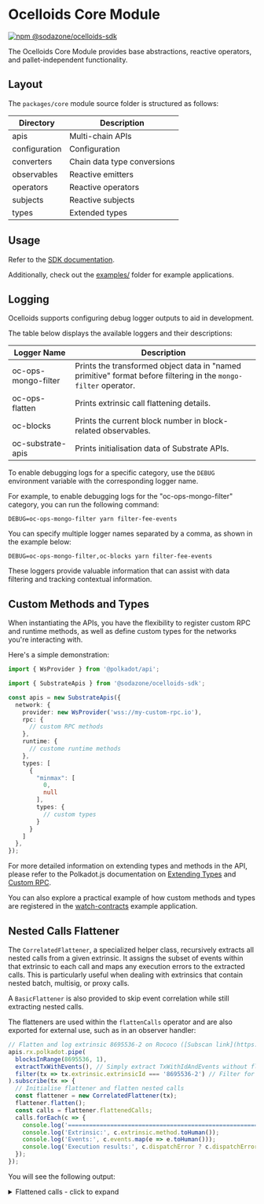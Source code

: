 # Ocelloids Core Module

<a href="https://www.npmjs.com/package/@sodazone/ocelloids-sdk">
  <img 
    src="https://img.shields.io/npm/v/@sodazone/ocelloids-sdk?color=69D2E7&labelColor=69D2E7&logo=npm&logoColor=333333"
    alt="npm @sodazone/ocelloids-sdk"
  />
</a>

The Ocelloids Core Module provides base abstractions, reactive operators, and pallet-independent functionality.

## Layout

The `packages/core` module source folder is structured as follows:

| Directory                    | Description                               |
|------------------------------|-------------------------------------------|
|  apis                        | Multi-chain APIs                          |
|  configuration               | Configuration                             |
|  converters                  | Chain data type conversions               |
|  observables                 | Reactive emitters                         |
|  operators                   | Reactive operators                        |
|  subjects                    | Reactive subjects                         |
|  types                       | Extended types                            |

## Usage

Refer to the [SDK documentation](https://sodazone.github.io/ocelloids-sdk/).

Additionally, check out the [examples/](https://github.com/sodazone/ocelloids-sdk/tree/main/examples) folder for example applications.

## Logging

Ocelloids supports configuring debug logger outputs to aid in development.

The table below displays the available loggers and their descriptions:

| Logger Name | Description |
| ----------- | ----------- |
| oc-ops-mongo-filter | Prints the transformed object data in "named primitive" format before filtering in the `mongo-filter` operator. |
| oc-ops-flatten  | Prints extrinsic call flattening details. |
| oc-blocks | Prints the current block number in block-related observables. |
| oc-substrate-apis | Prints initialisation data of Substrate APIs. |

To enable debugging logs for a specific category, use the `DEBUG` environment variable with the corresponding logger name.

For example, to enable debugging logs for the "oc-ops-mongo-filter" category, you can run the following command:

```shell
DEBUG=oc-ops-mongo-filter yarn filter-fee-events
```

You can specify multiple logger names separated by a comma, as shown in the example below:

```shell
DEBUG=oc-ops-mongo-filter,oc-blocks yarn filter-fee-events
```

These loggers provide valuable information that can assist with data filtering and tracking contextual information.

## Custom Methods and Types

When instantiating the APIs, you have the flexibility to register custom RPC and runtime methods, as well as define custom types for the networks you're interacting with.

Here's a simple demonstration:

```typescript
import { WsProvider } from '@polkadot/api';

import { SubstrateApis } from '@sodazone/ocelloids-sdk';

const apis = new SubstrateApis({
  network: {
    provider: new WsProvider('wss://my-custom-rpc.io'),
    rpc: {
      // custom RPC methods
    },
    runtime: {
      // custome runtime methods
    },
    types: [
      {
        "minmax": [
          0,
          null
        ],
        types: {
          // custom types
        }
      }
    ]
  },
});
```

For more detailed information on extending types and methods in the API, please refer to the Polkadot.js documentation on [Extending Types](https://polkadot.js.org/docs/api/start/types.extend) and [Custom RPC](https://polkadot.js.org/docs/api/start/rpc.custom).

You can also explore a practical example of how custom methods and types are registered in the [watch-contracts](https://github.com/sodazone/ocelloids-sdk/tree/main/examples/watch-contracts) example application.

## Nested Calls Flattener

The `CorrelatedFlattener`, a specialized helper class, recursively extracts all nested calls from a given extrinsic. It assigns the subset of events within that extrinsic to each call and maps any execution errors to the extracted calls. This is particularly useful when dealing with extrinsics that contain nested batch, multisig, or proxy calls.

A `BasicFlattener` is also provided to skip event correlation while still extracting nested calls.

The flatteners are used within the `flattenCalls` operator and are also exported for external use, such as in an observer handler:

```javascript
// Flatten and log extrinsic 8695536-2 on Rococo ([Subscan link](https://rococo.subscan.io/extrinsic/8695536-2))
apis.rx.polkadot.pipe(
  blocksInRange(8695536, 1),
  extractTxWithEvents(), // Simply extract TxWithIdAndEvents without flattening or filtering
  filter(tx => tx.extrinsic.extrinsicId === '8695536-2') // Filter for only the `forceBatch` extrinsic
).subscribe(tx => {
  // Initialise flattener and flatten nested calls
  const flattener = new CorrelatedFlattener(tx);
  flattener.flatten();
  const calls = flattener.flattenedCalls;
  calls.forEach(c => {
    console.log('==============================================================================');
    console.log('Extrinsic:', c.extrinsic.method.toHuman());
    console.log('Events:', c.events.map(e => e.toHuman()));
    console.log('Execution results:', c.dispatchError ? c.dispatchError.toHuman() : 'Success');
  });
});
```

You will see the following output:

<details>
<summary>Flattened calls - click to expand</summary>

```
============================
Extrinsic: {
  args: { calls: [ [Object], [Object], [Object] ] },
  method: 'forceBatch',
  section: 'utility'
}
Events: [
  {
    method: 'BatchCompleted',
    section: 'utility',
    index: '0x1801',
    data: {}
  },
  {
    method: 'Deposit',
    section: 'balances',
    index: '0x0407',
    data: {
      who: '5GEse7uuvXbkNFi6o8WeaL1S5omApVB4D9oFjEm7791BuLXW',
      amount: '121,680'
    }
  },
  {
    method: 'Deposit',
    section: 'balances',
    index: '0x0407',
    data: {
      who: '5Ef7wVYfsmCiCNfDzzFFt9zpz2tPgZ114s5NueMkVCjj7ZSQ',
      amount: '100,384,984'
    }
  },
  {
    method: 'TransactionFeePaid',
    section: 'transactionPayment',
    index: '0x2100',
    data: {
      who: '5GEse7uuvXbkNFi6o8WeaL1S5omApVB4D9oFjEm7791BuLXW',
      actualFee: '100,384,984',
      tip: '0'
    }
  },
  {
    method: 'ExtrinsicSuccess',
    section: 'system',
    index: '0x0000',
    data: { dispatchInfo: [Object] }
  }
]
Execution results: Success
============================
Extrinsic: {
  args: { remark: '0x540d0053ef00540d00ff0c00975e005e3800540d' },
  method: 'remark',
  section: 'system'
}
Events: [
  {
    method: 'ItemCompleted',
    section: 'utility',
    index: '0x1803',
    data: {}
  }
]
Execution results: Success
============================
Extrinsic: {
  args: { calls: [ [Object], [Object], [Object] ] },
  method: 'forceBatch',
  section: 'utility'
}
Events: [
  {
    method: 'BatchCompletedWithErrors',
    section: 'utility',
    index: '0x1802',
    data: {}
  },
  {
    method: 'ItemCompleted',
    section: 'utility',
    index: '0x1803',
    data: {}
  }
]
Execution results: Success
============================
Extrinsic: {
  args: {
    dest: { Id: '5FLPbcLRQBqU3UCaNJCDF4bGify3Eor2dj3f4kxJq3szgeC5' },
    value: '2,000,000,000,000'
  },
  method: 'transferKeepAlive',
  section: 'balances'
}
Events: [
  {
    method: 'Transfer',
    section: 'balances',
    index: '0x0402',
    data: {
      from: '5GEse7uuvXbkNFi6o8WeaL1S5omApVB4D9oFjEm7791BuLXW',
      to: '5FLPbcLRQBqU3UCaNJCDF4bGify3Eor2dj3f4kxJq3szgeC5',
      amount: '2,000,000,000,000'
    }
  },
  {
    method: 'ItemCompleted',
    section: 'utility',
    index: '0x1803',
    data: {}
  }
]
Execution results: Success
============================
Extrinsic: {
  args: {
    dest: { Id: '5GEse7uuvXbkNFi6o8WeaL1S5omApVB4D9oFjEm7791BuLXW' },
    value: '1,000,000,000,000,000,000,000'
  },
  method: 'transferKeepAlive',
  section: 'balances'
}
Events: [
  {
    method: 'ItemFailed',
    section: 'utility',
    index: '0x1804',
    data: { error: [Object] }
  }
]
Execution results: { Arithmetic: 'Underflow' }
============================
Extrinsic: {
  args: {
    dest: { Id: '5HKLQkkz5ifs43BRHmZKe5DevTYY1iRiNp6CPHkM8sv3ZXPb' },
    value: '3,000,000,000,000'
  },
  method: 'transferKeepAlive',
  section: 'balances'
}
Events: [
  {
    method: 'Transfer',
    section: 'balances',
    index: '0x0402',
    data: {
      from: '5GEse7uuvXbkNFi6o8WeaL1S5omApVB4D9oFjEm7791BuLXW',
      to: '5HKLQkkz5ifs43BRHmZKe5DevTYY1iRiNp6CPHkM8sv3ZXPb',
      amount: '3,000,000,000,000'
    }
  },
  {
    method: 'ItemCompleted',
    section: 'utility',
    index: '0x1803',
    data: {}
  }
]
Execution results: Success
============================
Extrinsic: {
  args: { remark: '0x90530053ef00905300ff0c00975e005e38009053' },
  method: 'remark',
  section: 'system'
}
Events: [
  {
    method: 'Withdraw',
    section: 'balances',
    index: '0x0408',
    data: {
      who: '5GEse7uuvXbkNFi6o8WeaL1S5omApVB4D9oFjEm7791BuLXW',
      amount: '100,506,664'
    }
  },
  {
    method: 'ItemCompleted',
    section: 'utility',
    index: '0x1803',
    data: {}
  }
]
Execution results: Success
```
</details>


